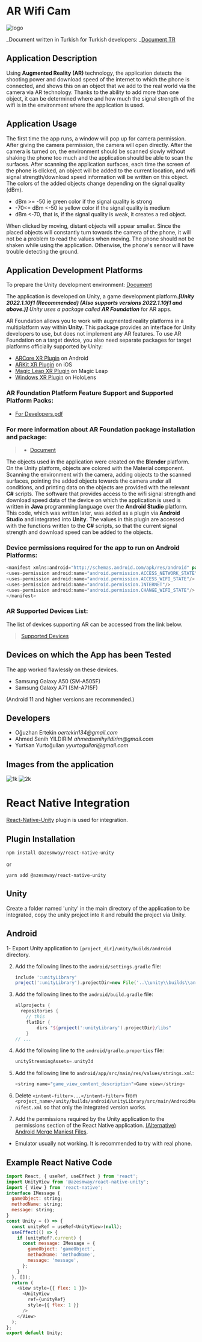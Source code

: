 # AR Wifi Cam

![logo](https://user-images.githubusercontent.com/68961575/183023181-95774d0c-1382-4119-9fff-cfc5191e6c3c.png)

_Document written in Turkish for Turkish developers: _[Document TR](https://github.com/oguzhanertekin/AR-Wifi-Cam/blob/main/README%20-TR.md)

## Application Description

Using **Augmented Reality (AR)** technology, the application detects the shooting power and download speed of the internet to which the phone is connected, and shows this on an object that we add to the real world via the camera via AR technology. Thanks to the ability to add more than one object, it can be determined where and how much the signal strength of the wifi is in the environment where the application is used.

## Application Usage

The first time the app runs, a window will pop up for camera permission. After giving the camera permission, the camera will open directly. After the camera is turned on, the environment should be scanned slowly without shaking the phone too much and the application should be able to scan the surfaces. After scanning the application surfaces, each time the screen of the phone is clicked, an object will be added to the current location, and wifi signal strength/download speed information will be written on this object. The colors of the added objects change depending on the signal quality (dBm).
* dBm >= -50 ie green color if the signal quality is strong
* -70<= dBm <-50 ie yellow color if the signal quality is medium
* dBm <-70, that is, if the signal quality is weak, it creates a red object.

When clicked by moving, distant objects will appear smaller. Since the placed objects will constantly turn towards the camera of the phone, it will not be a problem to read the values when moving. The phone should not be shaken while using the application. Otherwise, the phone's sensor will have trouble detecting the ground.

## Application Development Platforms
To prepare the Unity development environment:
[Document](https://github.com/oguzhanertekin/AR-Wifi-Cam/files/9394810/install.pdf)



The application is developed on Unity, a game development platform._**[Unity 2022.1.10f1 (Recommended) (Also supports versions 2022.1.10f1 and above.)]** Unity uses a package called **AR Foundation**_ for AR apps.


AR Foundation allows you to work with augmented reality platforms in a multiplatform way within **Unity**. This package provides an interface for Unity developers to use, but does not implement any AR features. To use AR Foundation on a target device, you also need separate packages for target platforms officially supported by Unity:
* [ARCore XR Plugin](https://docs.unity3d.com/Packages/com.unity.xr.arcore@4.1/manual/index.html) on Android
* [ARKit XR Plugin](https://docs.unity3d.com/Packages/com.unity.xr.arkit@4.1/manual/index.html) on iOS
* [Magic Leap XR Plugin](https://docs.unity3d.com/Packages/com.unity.xr.magicleap@6.0/manual/index.html) on Magic Leap
* [Windows XR Plugin](https://docs.unity3d.com/Packages/com.unity.xr.windowsmr@4.0/manual/index.html) on HoloLens
    


### **AR Foundation** Platform Feature Support and Supported Platform Packs:
* [For Developers.pdf](https://github.com/oguzhanertekin/AR-Wifi-Cam/files/9394817/ForDevelopers.pdf)


### For more information about AR Foundation package installation and package:
>* [Document](https://docs.unity3d.com/Packages/com.unity.xr.arfoundation@4.1/manual/index.html)

The objects used in the application were created on the **Blender** platform. On the Unity platform, objects are colored with the Material component.
Scanning the environment with the camera, adding objects to the scanned surfaces, pointing the added objects towards the camera under all conditions, and printing data on the objects are provided with the relevant **C#** scripts. The software that provides access to the wifi signal strength and download speed data of the device on which the application is used is written in **Java** programming language over the **Android Studio** platform. This code, which was written later, was added as a plugin via **Android Studio** and integrated into **Unity**. The values in this plugin are accessed with the functions written to the **C#** scripts, so that the current signal strength and download speed can be added to the objects.

### Device permissions required for the app to run on Android Platforms:

```java
<manifest xmlns:android="http://schemas.android.com/apk/res/android" package="com.example.wifiplugin">
<uses-permission android:name="android.permission.ACCESS_NETWORK_STATE"/>
<uses-permission android:name="android.permission.ACCESS_WIFI_STATE"/>
<uses-permission android:name="android.permission.INTERNET"/>
<uses-permission android:name="android.permission.CHANGE_WIFI_STATE"/>
</manifest>
```

### AR Supported Devices List:

The list of devices supporting AR can be accessed from the link below.
>[Supported Devices](https://developers.google.com/ar/devices)



## Devices on which the App has been Tested
The app worked flawlessly on these devices.
* Samsung Galaxy A50 (SM-A505F)
* Samsung Galaxy A71 (SM-A715F)

(Android 11 and higher versions are recommended.)

## Developers
* Oğuzhan Ertekin _oertekin134@gmail.com_
* Ahmed Senih YILDIRIM _ahmedsenihyildirim@gmail.com_
* Yurtkan Yurtoğulları _yyurtogullari@gmail.com_

## Images from the application

![1k](https://user-images.githubusercontent.com/68961575/183061368-6923a3e1-4d6a-4b08-b5e5-0429e3303ad2.png) ![2k](https://user-images.githubusercontent.com/68961575/183061603-7df1604b-0100-42d4-a3dc-7b37685a3864.png)

# React Native Integration
[React-Native-Unity](https://github.com/azesmway/react-native-unity) plugin is used for integration.

## Plugin Installation
```sh
npm install @azesmway/react-native-unity
```
or
```
yarn add @azesmway/react-native-unity
```

## Unity
Create a folder named 'unity' in the main directory of the application to be integrated, copy the unity project into it and rebuild the project via Unity.

## Android

  1- Export Unity application to `[project_dir]/unity/builds/android` directory.

2. Add the following lines to the `android/settings.gradle` file:
    ```gradle
    include ':unityLibrary'
    project(':unityLibrary').projectDir=new File('..\\unity\\builds\\android\\unityLibrary')
    ```
    
3. Add the following lines to the `android/build.gradle` file:
    ```gradle
    allprojects {
      repositories {
        // this
        flatDir {
            dirs "${project(':unityLibrary').projectDir}/libs"
        }
    // ...
    ```
    
4. Add the following line to the `android/gradle.properties` file:
    ```gradle
    unityStreamingAssets=.unity3d
    ```
5. Add the following line to ``android/app/src/main/res/values/strings.xml``:
    ```javascript
    <string name="game_view_content_description">Game view</string>
    ```
    
6. Delete `<intent-filter>...</intent-filter>` from ``<project_name>/unity/builds/android/unityLibrary/src/main/AndroidManifest.xml`` so that only the integrated version works.

7. Add the permissions required by the Unity application to the permissions section of the React Native application. [(Alternative) Android Merge Maniest Files](https://developer.android.com/studio/build/manage-manifests#merge_priorities).

- Emulator usually not working. It is recommended to try with real phone.

## Example React Native Code
```js
import React, { useRef, useEffect } from 'react';
import UnityView from '@azesmway/react-native-unity';
import { View } from 'react-native';
interface IMessage {
  gameObject: string;
  methodName: string;
  message: string;
}
const Unity = () => {
  const unityRef = useRef<UnityView>(null);
  useEffect(() => {
    if (unityRef?.current) {
      const message: IMessage = {
        gameObject: 'gameObject',
        methodName: 'methodName',
        message: 'message',
      };
    }
  }, []);
  return (
    <View style={{ flex: 1 }}>
      <UnityView
        ref={unityRef}
        style={{ flex: 1 }}
      />
    </View>
  );
};
export default Unity;
```
